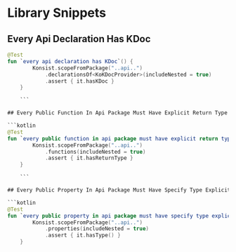 #  Library Snippets

## Every Api Declaration Has KDoc

```kotlin
@Test
fun `every api declaration has KDoc`() {
        Konsist.scopeFromPackage("..api..")
            .declarationsOf<KoKDocProvider>(includeNested = true)
            .assert { it.hasKDoc }
    }

    ```

## Every Public Function In Api Package Must Have Explicit Return Type

```kotlin
@Test
fun `every public function in api package must have explicit return type`() {
        Konsist.scopeFromPackage("..api..")
            .functions(includeNested = true)
            .assert { it.hasReturnType }
    }

    ```

## Every Public Property In Api Package Must Have Specify Type Explicitly

```kotlin
@Test
fun `every public property in api package must have specify type explicitly`() {
        Konsist.scopeFromPackage("..api..")
            .properties(includeNested = true)
            .assert { it.hasType() }
    }
```

